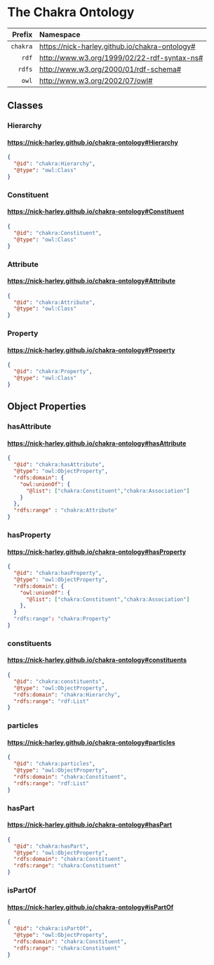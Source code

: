 # The Chakra Ontology

|Prefix | Namespace | 
| ---: | :--- |
| `chakra` | <https://nick-harley.github.io/chakra-ontology#> |
| `rdf` | <http://www.w3.org/1999/02/22-rdf-syntax-ns#> |
| `rdfs` | <http://www.w3.org/2000/01/rdf-schema#> |
| `owl` | <http://www.w3.org/2002/07/owl#> |



## Classes

### Hierarchy

#### <https://nick-harley.github.io/chakra-ontology#Hierarchy>

```json
{
  "@id": "chakra:Hierarchy",
  "@type": "owl:Class"
}
```

### Constituent

#### <https://nick-harley.github.io/chakra-ontology#Constituent>

```json
{
  "@id": "chakra:Constituent",
  "@type": "owl:Class"
}
```

### Attribute

#### <https://nick-harley.github.io/chakra-ontology#Attribute>

```json
{
  "@id": "chakra:Attribute",
  "@type": "owl:Class"
}
```

### Property

#### <https://nick-harley.github.io/chakra-ontology#Property>

```json
{
  "@id": "chakra:Property",
  "@type": "owl:Class"
}
```

## Object Properties

### hasAttribute

#### <https://nick-harley.github.io/chakra-ontology#hasAttribute>

```json
{
  "@id": "chakra:hasAttribute",
  "@type": "owl:ObjectProperty",
  "rdfs:domain": {
    "owl:unionOf": {
	  "@list": ["chakra:Constituent","chakra:Association"]
	}
  },
  "rdfs:range" : "chakra:Attribute"
}
```

### hasProperty

#### <https://nick-harley.github.io/chakra-ontology#hasProperty>

```json
{
  "@id": "chakra:hasProperty",
  "@type": "owl:ObjectProperty",
  "rdfs:domain": {
    "owl:unionOf": {
	  "@list": ["chakra:Constituent","chakra:Association"]
    },
  }
  "rdfs:range": "chakra:Property"
}
```

### constituents

#### <https://nick-harley.github.io/chakra-ontology#constituents>

```json
{
  "@id": "chakra:constituents",
  "@type": "owl:ObjectProperty",
  "rdfs:domain": "chakra:Hierarchy",
  "rdfs:range": "rdf:List"
}
```

### particles

#### <https://nick-harley.github.io/chakra-ontology#particles>

```json
{
  "@id": "chakra:particles",
  "@type": "owl:ObjectProperty",
  "rdfs:domain": "chakra:Constituent",
  "rdfs:range": "rdf:List"
}
```

### hasPart

#### <https://nick-harley.github.io/chakra-ontology#hasPart>

```json
{
  "@id": "chakra:hasPart",
  "@type": "owl:ObjectProperty",
  "rdfs:domain": "chakra:Constituent",
  "rdfs:range": "chakra:Constituent"
}
```

### isPartOf

#### <https://nick-harley.github.io/chakra-ontology#isPartOf>

```json
{
  "@id": "chakra:isPartOf",
  "@type": "owl:ObjectProperty",
  "rdfs:domain": "chakra:Constituent",
  "rdfs:range": "chakra:Constituent"
}
```
